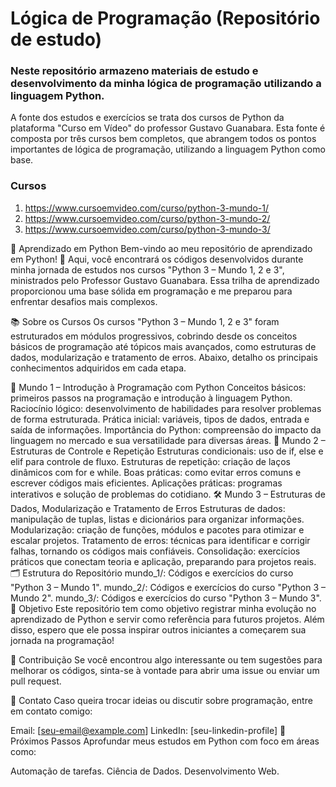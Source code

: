 # Lógica de Programação (Repositório de estudo)

### Neste repositório armazeno materiais de estudo e desenvolvimento da minha lógica de programação utilizando a linguagem Python.

A fonte dos estudos e exercícios se trata dos cursos de Python da plataforma "Curso em Vídeo" do professor Gustavo Guanabara. Esta fonte é composta por três cursos bem completos, que abrangem todos os pontos importantes de lógica de programação, utilizando a linguagem Python como base.

### Cursos
1. https://www.cursoemvideo.com/curso/python-3-mundo-1/
2. https://www.cursoemvideo.com/curso/python-3-mundo-2/
3. https://www.cursoemvideo.com/curso/python-3-mundo-3/


🐍 Aprendizado em Python
Bem-vindo ao meu repositório de aprendizado em Python! 🚀
Aqui, você encontrará os códigos desenvolvidos durante minha jornada de estudos nos cursos "Python 3 – Mundo 1, 2 e 3", ministrados pelo Professor Gustavo Guanabara. Essa trilha de aprendizado proporcionou uma base sólida em programação e me preparou para enfrentar desafios mais complexos.

📚 Sobre os Cursos
Os cursos "Python 3 – Mundo 1, 2 e 3" foram estruturados em módulos progressivos, cobrindo desde os conceitos básicos de programação até tópicos mais avançados, como estruturas de dados, modularização e tratamento de erros. Abaixo, detalho os principais conhecimentos adquiridos em cada etapa.

🌟 Mundo 1 – Introdução à Programação com Python
Conceitos básicos: primeiros passos na programação e introdução à linguagem Python.
Raciocínio lógico: desenvolvimento de habilidades para resolver problemas de forma estruturada.
Prática inicial: variáveis, tipos de dados, entrada e saída de informações.
Importância do Python: compreensão do impacto da linguagem no mercado e sua versatilidade para diversas áreas.
🔄 Mundo 2 – Estruturas de Controle e Repetição
Estruturas condicionais: uso de if, else e elif para controle de fluxo.
Estruturas de repetição: criação de laços dinâmicos com for e while.
Boas práticas: como evitar erros comuns e escrever códigos mais eficientes.
Aplicações práticas: programas interativos e solução de problemas do cotidiano.
🛠️ Mundo 3 – Estruturas de Dados, Modularização e Tratamento de Erros
Estruturas de dados: manipulação de tuplas, listas e dicionários para organizar informações.
Modularização: criação de funções, módulos e pacotes para otimizar e escalar projetos.
Tratamento de erros: técnicas para identificar e corrigir falhas, tornando os códigos mais confiáveis.
Consolidação: exercícios práticos que conectam teoria e aplicação, preparando para projetos reais.
🗂️ Estrutura do Repositório
mundo_1/: Códigos e exercícios do curso "Python 3 – Mundo 1".
mundo_2/: Códigos e exercícios do curso "Python 3 – Mundo 2".
mundo_3/: Códigos e exercícios do curso "Python 3 – Mundo 3".
🎯 Objetivo
Este repositório tem como objetivo registrar minha evolução no aprendizado de Python e servir como referência para futuros projetos. Além disso, espero que ele possa inspirar outros iniciantes a começarem sua jornada na programação!

🤝 Contribuição
Se você encontrou algo interessante ou tem sugestões para melhorar os códigos, sinta-se à vontade para abrir uma issue ou enviar um pull request.

📧 Contato
Caso queira trocar ideias ou discutir sobre programação, entre em contato comigo:

Email: [seu-email@example.com]
LinkedIn: [seu-linkedin-profile]
🚀 Próximos Passos
Aprofundar meus estudos em Python com foco em áreas como:

Automação de tarefas.
Ciência de Dados.
Desenvolvimento Web.
